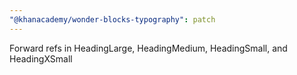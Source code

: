 ```yaml
---
"@khanacademy/wonder-blocks-typography": patch
---
```


Forward refs in HeadingLarge, HeadingMedium, HeadingSmall, and HeadingXSmall
